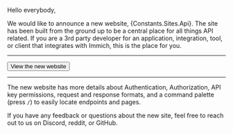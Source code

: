 <script lang="ts">
  import { Posts } from '$lib';
  import BlogPage from '$lib/components/BlogPage.svelte';
  import { Button, Constants, Link } from '@immich/ui';
  import { mdiOpenInNew } from '@mdi/js';
</script>

<BlogPage post={Posts.ImmichApi}>

Hello everybody,

We would like to announce a new website, <Link href={Constants.Sites.Api}>{Constants.Sites.Api}</Link>. The site
has been built from the ground up to be a central place for all things API related. If you are a 3rd party developer
for an application, integration, tool, or client that integrates with Immich, this is the place for you.

---

<Button href={Constants.Sites.Api} color="secondary" trailingIcon={mdiOpenInNew}>View the new website</Button>

---

The new website has more details about Authentication, Authorization, API key permissions, request and response formats, and a command palette (press `/`) to easily locate endpoints and pages.

If you have any feedback or questions about the new site, feel free to reach out to us on <Link href={Constants.Socials.Discord}>Discord</Link>, <Link href={Constants.Socials.Reddit}>reddit</Link>, or <Link href={Constants.Socials.Github}>GitHub</Link>.

</BlogPage>
